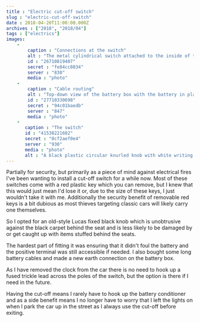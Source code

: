 ```yaml
---
title : "Electric cut-off switch"
slug : "electric-cut-off-switch"
date : 2018-04-20T11:00:00.000Z
archives : ["2018", "2018/04"]
tags : ["electrics"]
images:
    -
        caption : "Connections at the switch"
        alt : "The metal cylindrical switch attached to the inside of the battery box with cables running from poles on the switch to the battery"
        id : "26710819407"
        secret : "fe84cc8034"
        server : "830"
        media : "photo"
    -
        caption : "Cable routing"
        alt : "Top-down view of the battery box with the battery in place, showing the earth and live cables laid around the side of the battery to the switch"
        id : "27710330698"
        secret : "94c01baedb"
        server : "847"
        media : "photo"
    -
       caption : "The switch"
       id : "41538221602"
       secret : "0cf2aef0e4"
       server : "930"
       media : "photo"
       alt : "A black plastic circular knurled knob with white writing stating 'OFF' and an arrow indicating the direction to turn it."
---
```


Partially for security, but primarily as a piece of mind against electrical fires I've been wanting to install a cut-off switch for a while now. Most of these switches come with a red plastic key which you can remove, but I knew that this would just mean I'd lose it or, due to the size of these keys, I just wouldn't take it with me. Additionally the security benefit of removable red keys is a bit dubious as most thieves targeting classic cars will likely carry one themselves.

So I opted for an old-style Lucas fixed black knob which is unobtrusive against the black carpet behind the seat and is less likely to be damaged by or get caught up with items stuffed behind the seats.

The hardest part of fitting it was ensuring that it didn't foul the battery and the positive terminal was still accessible if needed. I also bought some long battery cables and made a new earth connection on the battery box.

As I have removed the clock from the car there is no need to hook up a fused trickle lead across the poles of the switch, but the option is there if I need in the future.

Having the cut-off means I rarely have to hook up the battery conditioner and as a side benefit means I no longer have to worry that I left the lights on when I park the car up in the street as I always use the cut-off before exiting.